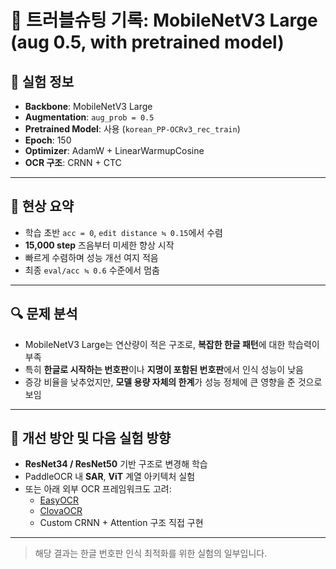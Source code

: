 # 📘 트러블슈팅 기록: MobileNetV3 Large (aug 0.5, with pretrained model)

## 🧪 실험 정보

- **Backbone**: MobileNetV3 Large
- **Augmentation**: `aug_prob = 0.5`
- **Pretrained Model**: 사용 (`korean_PP-OCRv3_rec_train`)
- **Epoch**: 150
- **Optimizer**: AdamW + LinearWarmupCosine
- **OCR 구조**: CRNN + CTC

---

## 📍 현상 요약

- 학습 초반 `acc = 0`, `edit distance ≒ 0.15`에서 수렴
- **15,000 step** 즈음부터 미세한 향상 시작
- 빠르게 수렴하며 성능 개선 여지 적음
- 최종 `eval/acc ≒ 0.6` 수준에서 멈춤

---

## 🔍 문제 분석

- MobileNetV3 Large는 연산량이 적은 구조로, **복잡한 한글 패턴**에 대한 학습력이 부족
- 특히 **한글로 시작하는 번호판**이나 **지명이 포함된 번호판**에서 인식 성능이 낮음
- 증강 비율을 낮추었지만, **모델 용량 자체의 한계**가 성능 정체에 큰 영향을 준 것으로 보임

---

## 🔁 개선 방안 및 다음 실험 방향

- **ResNet34 / ResNet50** 기반 구조로 변경해 학습
- PaddleOCR 내 **SAR**, **ViT** 계열 아키텍처 실험
- 또는 아래 외부 OCR 프레임워크도 고려:
  - [EasyOCR](https://github.com/JaidedAI/EasyOCR)
  - [ClovaOCR](https://clova.ai)
  - Custom CRNN + Attention 구조 직접 구현

---

> 해당 결과는 한글 번호판 인식 최적화를 위한 실험의 일부입니다.